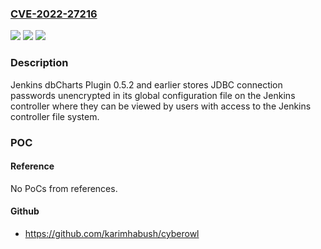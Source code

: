 ### [CVE-2022-27216](https://cve.mitre.org/cgi-bin/cvename.cgi?name=CVE-2022-27216)
![](https://img.shields.io/static/v1?label=Product&message=Jenkins%20dbCharts%20Plugin&color=blue)
![](https://img.shields.io/static/v1?label=Version&message=%3C%3D%200.5.2%20&color=brighgreen)
![](https://img.shields.io/static/v1?label=Vulnerability&message=CWE-256%3A%20Plaintext%20Storage%20of%20a%20Password&color=brighgreen)

### Description

Jenkins dbCharts Plugin 0.5.2 and earlier stores JDBC connection passwords unencrypted in its global configuration file on the Jenkins controller where they can be viewed by users with access to the Jenkins controller file system.

### POC

#### Reference
No PoCs from references.

#### Github
- https://github.com/karimhabush/cyberowl

